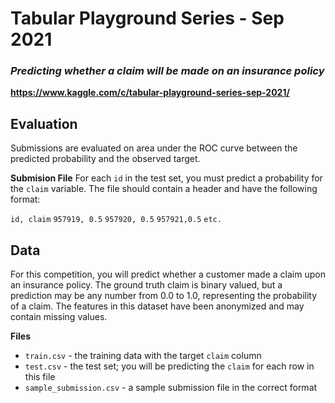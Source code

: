 # Tabular Playground Series - Sep 2021

### *Predicting whether a claim will be made on an insurance policy*

**https://www.kaggle.com/c/tabular-playground-series-sep-2021/**

## Evaluation
Submissions are evaluated on area under the ROC curve between the predicted probability and the observed target.

**Submision File**
For each `id` in the test set, you must predict a probability for the `claim` variable. The file should contain a header and have the following format:

`id, claim`
`957919, 0.5`
`957920, 0.5`
`957921,0.5`
`etc.`

## Data
For this competition, you will predict whether a customer made a claim upon an insurance policy. The ground truth claim is binary valued, but a prediction may be any number from 0.0 to 1.0, representing the probability of a claim. The features in this dataset have been anonymized and may contain missing values.

**Files**
- `train.csv` - the training data with the target `claim` column
- `test.csv` - the test set; you will be predicting the `claim` for each row in this file
- `sample_submission.csv` - a sample submission file in the correct format
